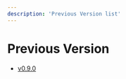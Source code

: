 ```yaml
---
description: 'Previous Version list'
---
```


# Previous Version

* [v0.9.0](previous_version/v0.9.0/)
